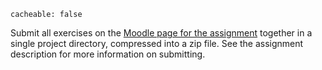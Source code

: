 ```
cacheable: false
```

Submit all exercises on the [Moodle page for the assignment](https://moodle.pugetsound.edu/moodle/mod/assign/view.php?id=332617) together in a single project directory, compressed into a zip file. See the assignment description for more information on submitting.
